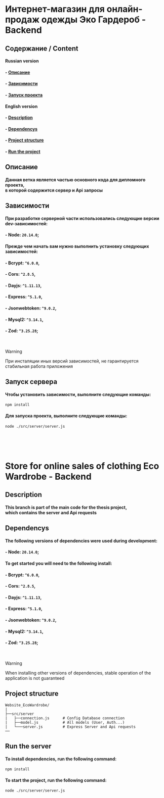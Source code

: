 # Интернет-магазин для онлайн-продаж одежды Эко Гардероб - Backend
## Содержание / Content
#### Russian version
#### - [Описание](#DescriptionRu)
#### - [Зависимости](#DependencysRu)
#### - [Запуск проекта](#RunProjectRu)

#### English version
#### - [Description](#DescriptionEng)
#### - [Dependencys](#DependencysEng)
#### - [Project structure](#ProjectStructureEng)
#### - [Run the project](#RunProjectEng)

<!--  -->

<a name='DescriptionRu'></a>
## Описание

#### Данная ветка является частью основного кода для дипломного проекта, <br> в которой содержится сервер и Api запросы

<!--  -->

<a name='DependencysRu'></a>
## Зависимости

#### При разработке серверной части использовались следующие версии dev-зависимостей:
#### - Node: ```20.14.0```;

#### Прежде чем начать вам нужно выполнить установку следующих зависимостей:
#### - Bcrypt: ```^6.0.0```,
#### - Cors: ```^2.8.5```,
#### - Dayjs: ```^1.11.13```,
#### - Express: ```^5.1.0```,
#### - Jsonwebtoken: ```^9.0.2```,
#### - Mysql2: ```^3.14.1```,
#### - Zod: ```^3.25.28```;

<br>

> [!WARNING]
> При инсталяции иных версий зависимостей, не гарантируется стабильная работа приложения

<!--  -->

<a name='RunProjectRu'></a>
## Запуск сервера

#### Чтобы установить зависимости, выполните следующие команды:
```terminal
npm install
```

#### Для запуска проекта, выполните следующие команды:
```terminal
node ./src/server/server.js
```

<br>
<br>
<br>

# Store for online sales of clothing Eco Wardrobe - Backend

<!--  -->

<a name='DescriptionEng'></a>
## Description

#### This branch is part of the main code for the thesis project, <br> which contains the server and Api requests

<!--  -->

<a name='DependencysEng'></a>
## Dependencys

#### The following versions of dependencies were used during development:
#### - Node: ```20.14.0```;

#### To get started you will need to the following install:
#### - Bcrypt: ```^6.0.0```,
#### - Cors: ```^2.8.5```,
#### - Dayjs: ```^1.11.13```,
#### - Express: ```^5.1.0```,
#### - Jsonwebtoken: ```^9.0.2```,
#### - Mysql2: ```^3.14.1```,
#### - Zod: ```^3.25.28```;

<br>

> [!WARNING]
> When installing other versions of dependencies, stable operation of the application is not guaranteed

<!--  -->

<a name='ProjectStructureEng'></a>
## Project structure

```
Website_EcoWardrobe/
|
├──src/server
|   ├──connection.js      # Config Database connection
|   ├──model.js           # All models (User, Auth...)
|   └───server.js         # Express Server and Api requests
──
```

<!-- -->

<a name='RunProjectEng'></a>
## Run the server

#### To install dependencies, run the following command:
```terminal
npm install
```

#### To start the project, run the following command:
```terminal
node ./src/server/server.js
```
